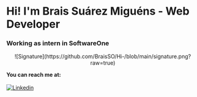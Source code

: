 # Hi! I'm Brais Suárez Miguéns - Web Developer
### Working as intern in SoftwareOne
<div align="center">
![Signature](https://github.com/BraisSO/Hi-/blob/main/signature.png?raw=true)
  </div>

**You can reach me at:**
<br><br>
[![Linkedin](https://github.com/BraisSO/Hi-/blob/main/linkedin.png?raw=true)](https://https://www.linkedin.com/feed/)
